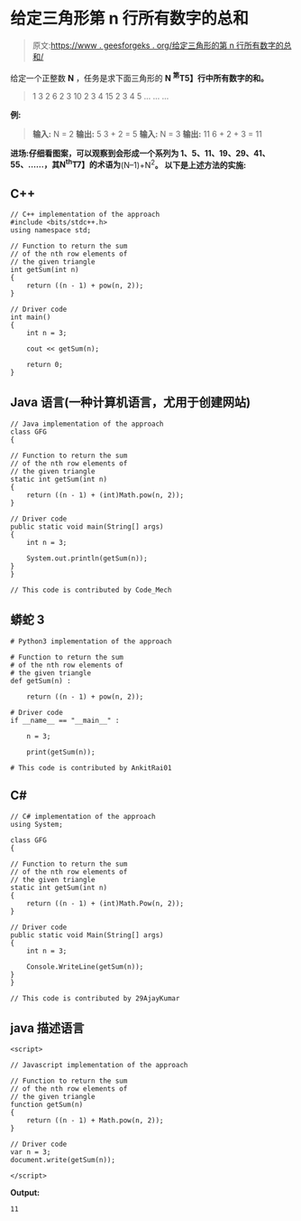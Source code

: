 # 给定三角形第 n 行所有数字的总和

> 原文:[https://www . geesforgeks . org/给定三角形的第 n 行所有数字的总和/](https://www.geeksforgeeks.org/sum-of-all-the-numbers-in-the-nth-row-of-the-given-triangle/)

给定一个正整数 **N** ，任务是求下面三角形的 **N <sup>第</sup>T5】行中所有数字的和。** 

> 1
> 3 2
> 6 2 3
> 10 2 3 4
> 15 2 3 4 5
> …
> …
> …

**例:**

> **输入:** N = 2
> **输出:** 5
> 3 + 2 = 5
> **输入:** N = 3
> **输出:** 11
> 6 + 2 + 3 = 11

**进场:**仔细看图案，可以观察到会形成一个系列为 **1、5、11、19、29、41、55、……**，其**N<sup>th</sup>T7】的术语为**(N–1)+N<sup>2</sup>**。
以下是上述方法的实施:** 

## C++

```
// C++ implementation of the approach
#include <bits/stdc++.h>
using namespace std;

// Function to return the sum
// of the nth row elements of
// the given triangle
int getSum(int n)
{
    return ((n - 1) + pow(n, 2));
}

// Driver code
int main()
{
    int n = 3;

    cout << getSum(n);

    return 0;
}
```

## Java 语言(一种计算机语言，尤用于创建网站)

```
// Java implementation of the approach
class GFG
{

// Function to return the sum
// of the nth row elements of
// the given triangle
static int getSum(int n)
{
    return ((n - 1) + (int)Math.pow(n, 2));
}

// Driver code
public static void main(String[] args)
{
    int n = 3;

    System.out.println(getSum(n));
}
}

// This code is contributed by Code_Mech
```

## 蟒蛇 3

```
# Python3 implementation of the approach

# Function to return the sum
# of the nth row elements of
# the given triangle
def getSum(n) :

    return ((n - 1) + pow(n, 2));

# Driver code
if __name__ == "__main__" :

    n = 3;

    print(getSum(n));

# This code is contributed by AnkitRai01
```

## C#

```
// C# implementation of the approach
using System;

class GFG
{

// Function to return the sum
// of the nth row elements of
// the given triangle
static int getSum(int n)
{
    return ((n - 1) + (int)Math.Pow(n, 2));
}

// Driver code
public static void Main(String[] args)
{
    int n = 3;

    Console.WriteLine(getSum(n));
}
}

// This code is contributed by 29AjayKumar
```

## java 描述语言

```
<script>

// Javascript implementation of the approach

// Function to return the sum
// of the nth row elements of
// the given triangle
function getSum(n)
{
    return ((n - 1) + Math.pow(n, 2));
}

// Driver code
var n = 3;
document.write(getSum(n));

</script>
```

**Output:** 

```
11
```